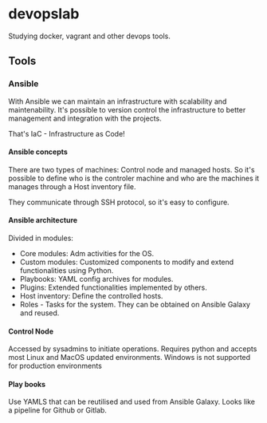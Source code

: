# devopslab

Studying docker, vagrant and other devops tools.

## Tools

### Ansible

With Ansible we can maintain an infrastructure with scalability
and maintenability. It's possible to version control the infrastructure to
better management and integration with the projects.

That's IaC - Infrastructure as Code!

#### Ansible concepts

There are two types of machines: Control node and managed hosts.
So it's possible to define who is the controler machine and who are the machines
it manages through a Host inventory file.

They communicate through SSH protocol, so it's easy to configure.

#### Ansible architecture

Divided in modules:

- Core modules: Adm activities for the OS.
- Custom modules: Customized components to modify and extend functionalities
using Python.
- Playbooks: YAML config archives for modules.
- Plugins: Extended functionalities implemented by others.
- Host inventory: Define the controlled hosts.
- Roles - Tasks for the system. They can be obtained on Ansible Galaxy and reused.

#### Control Node

Accessed by sysadmins to initiate operations.
Requires python and accepts most Linux and MacOS updated environments. Windows is not supported for production environments 

#### Play books

Use YAMLS that can be reutilised and used from Ansible Galaxy. Looks like a pipeline for Github or Gitlab.
